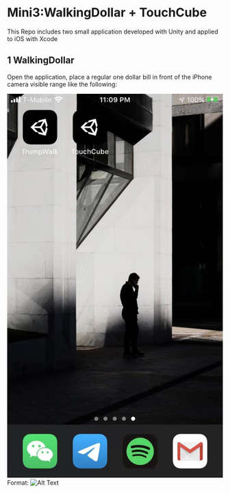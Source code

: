 # Mini3:WalkingDollar + TouchCube

This Repo includes two small application developed with Unity and applied to iOS with Xcode

## 1 WalkingDollar

Open the application, place a regular one dollar bill in front of the iPhone camera visible range like the following:

![GitHub Logo](/WalkingDollar/app.jpeg)<!-- .element height="50%" width="50%" -->
Format: ![Alt Text](url)
